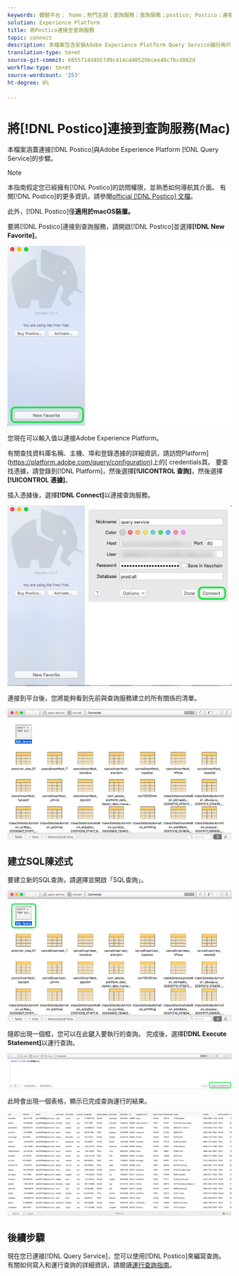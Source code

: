 ```yaml
---
keywords: 體驗平台； home；熱門主題；查詢服務；查詢服務；postico; Postico；連接查詢服務；
solution: Experience Platform
title: 將Postico連接至查詢服務
topic: connect
description: 本檔案包含安裝Adobe Experience Platform Query Service備份用戶端Postico的連結。
translation-type: tm+mt
source-git-commit: 6655714d4b57d9c414cd40529bcee48c7bcd862d
workflow-type: tm+mt
source-wordcount: '253'
ht-degree: 0%

---
```



# 將[!DNL Postico]連接到查詢服務(Mac)

本檔案涵蓋連接[!DNL Postico]與Adobe Experience Platform [!DNL Query Service]的步驟。

>[!NOTE]
>
> 本指南假定您已經擁有[!DNL Postico]的訪問權限，並熟悉如何導航其介面。 有關[!DNL Postico]的更多資訊，請參閱[official [!DNL Postico] 文檔](https://eggerapps.at/postico/docs)。
> 
> 此外，[!DNL Postico]僅&#x200B;**適用於macOS裝置。**

要將[!DNL Postico]連接到查詢服務，請開啟[!DNL Postico]並選擇&#x200B;**[!DNL New Favorite]**。

![](../images/clients/postico/open-postico.png)

您現在可以輸入值以連接Adobe Experience Platform。

有關查找資料庫名稱、主機、埠和登錄憑據的詳細資訊，請訪問Platform](https://platform.adobe.com/query/configuration)上的[ credentials頁。 要查找憑據，請登錄到[!DNL Platform]，然後選擇&#x200B;**[!UICONTROL 查詢]**，然後選擇&#x200B;**[!UICONTROL 憑據]**。

插入憑據後，選擇&#x200B;**[!DNL Connect]**&#x200B;以連接查詢服務。

![](../images/clients/postico/authentication-details.png)

連接到平台後，您將能夠看到先前與查詢服務建立的所有關係的清單。

![](../images/clients/postico/show-queries.png)

## 建立SQL陳述式

要建立新的SQL查詢，請選擇並開啟「SQL查詢」。

![](../images/clients/postico/create-query.png)

隨即出現一個框，您可以在此鍵入要執行的查詢。 完成後，選擇&#x200B;**[!DNL Execute Statement]**&#x200B;以運行查詢。

![](../images/clients/postico/run-statement.png)

此時會出現一個表格，顯示已完成查詢運行的結果。

![](../images/clients/postico/query-results.png)

## 後續步驟

現在您已連接[!DNL Query Service]，您可以使用[!DNL Postico]來編寫查詢。 有關如何寫入和運行查詢的詳細資訊，請閱讀[運行查詢指南](../best-practices/writing-queries.md)。